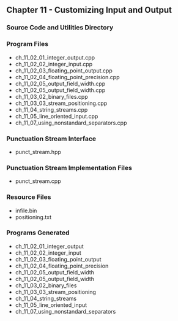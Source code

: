 ## Chapter 11 - Customizing Input and Output
### Source Code and Utilities Directory

### Program Files
* ch\_11\_02\_01\_integer\_output.cpp
* ch\_11\_02\_02\_integer\_input.cpp
* ch\_11\_02\_03\_floating\_point\_output.cpp
* ch\_11\_02\_04\_floating\_point\_precision.cpp
* ch\_11\_02\_05\_output\_field\_width.cpp
* ch\_11\_02\_05\_output\_field\_width.cpp
* ch\_11\_03\_02\_binary\_files.cpp
* ch\_11\_03\_03\_stream\_positioning.cpp
* ch\_11\_04\_string\_streams.cpp
* ch\_11\_05\_line\_oriented\_input.cpp
* ch\_11\_07\_using\_nonstandard\_separators.cpp 

### Punctuation Stream Interface
* punct\_stream.hpp

### Punctuation Stream Implementation Files
* punct\_stream.cpp

### Resource Files
* infile.bin
* positioning.txt

### Programs Generated
* ch\_11\_02\_01\_integer\_output
* ch\_11\_02\_02\_integer\_input
* ch\_11\_02\_03\_floating\_point\_output
* ch\_11\_02\_04\_floating\_point\_precision
* ch\_11\_02\_05\_output\_field\_width
* ch\_11\_02\_05\_output\_field\_width
* ch\_11\_03\_02\_binary\_files
* ch\_11\_03\_03\_stream\_positioning
* ch\_11\_04\_string\_streams
* ch\_11\_05\_line\_oriented\_input
* ch\_11\_07\_using\_nonstandard\_separators
